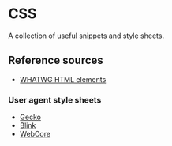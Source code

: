 # CSS

A collection of useful snippets and style sheets.

## Reference sources

- [WHATWG HTML elements](https://html.spec.whatwg.org/multipage/#toc-semantics)

### User agent style sheets

- [Gecko](https://searchfox.org/mozilla-central/source/layout/style/res/html.css)
- [Blink](https://chromium.googlesource.com/chromium/src/+/refs/heads/main/third_party/blink/renderer/core/html/resources/html.css)
- [WebCore](https://github.com/WebKit/WebKit/blob/main/Source/WebCore/css/html.css)
